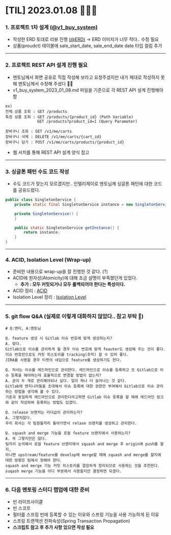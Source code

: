 # [TIL] 2023.01.08 🧑🏻‍🏫

### 1. 프로젝트 1차 설계 [(@v1_buy_system)](../project-design/contant/v1_buy_system_2023_01_08.md)
* 작성한 ERD 토대로 리뷰 진행 [(@ERD)](../project-design/erd/v1_2023_01_08.svg) &rarr; ERD 이미지가 너무 작다.. 수정 필요
* 상품(proudct) 테이블에 sale_start_date, sale_end_date date 타입 컬럼 추가
---
### 2. 프로젝트 REST API 설계 진행 필요
* 멘토님께서 화면 공유로 직접 작성해 보라고 요청주셨지만 내가 제대로 작성하지 못해 멘토님께서 수정해 주셨다 🙇‍♂️ 
* v1_buy_system_2023_01_08.md 파일을 기준으로 각 REST API 설계 진행해야 함
```
ex)
전체 상품 조회 : GET /products
특정 상품 조회 : GET /products/{product_id} (Path Variable)
              GET /products?product_id=1 (Query Parameter)

장바구니 조회 : GET /v1/me/carts
장바구니 삭제 : DELETE /v1/me/carts/{cart_id}
장바구니 담기 : POST /v1/me/carts/products/{product_id}
```
* 웹 서치를 통해 REST API 설계 양식 참고
---
### 3. 싱글톤 패턴 수도 코드 작성
* 수도 코드가 맞는지 모르겠지만.. 인텔리제이로 멘토님께 싱글톤 패턴에 대한 코드를 공유드렸다.
```java
public class SingletonService {
    private static final SingletonService instance = new SingletonService();

    private SingletonService() {
    }

    public static SingletonService getInstance() {
        return instance;
    }
}
```
---
### 4. ACID, Isolation Level (Wrap-up)
* 준비한 내용으로 wrap-up을 잘 진행한 것 같다. (?)
* ACID에 원자성(Atomicity)에 대해 조금 설명이 부족했던게 있었다.
  * **추가 : 모두 커밋되거나 모두 롤백되어야 한다는 특성이다.**
* ACID 정리 : [ACID](../DB/acid.md)
* Isolation Level 정리 : [Isolation Level](../isolation_level.md)
---
### 5. git flow Q&A (실제로 이렇게 대화하지 않았다.. 참고 부탁 🙏)
```
# Q:멘티, A:멘토님

Q. feature 생성 시 Gitlab 이슈 번호에 맞게 생성하는지?
A. 맞다.
Gitlab으로 이슈를 관리하게 될 경우 이슈 번호에 맞게 feauter도 생성해 주는 것이 좋다.
이슈 번호만으로도 커밋 히스토리를 tracking(추적) 할 수 있어 좋다.
JIRA를 사용할 경우 티켓의 네임으로 feature를 생성하기도 한다.

Q. 자사는 이슈를 레드마인으로 관리한다. 레드마인으로 이슈를 등록하고 또 Gitlab으로 이슈 등록을 해야하는데 효율적으로 변경할 방법이 없는지?
A. 굳이 두 개로 관리해야되나 싶다. 일이 하나 더 늘어나는 것 같다.
Gitlab에 엔지니어들을 초대해서 이슈 등록에 대한 권한만 부여해서 Gitlab으로 이슈 관리하는 방법을 생각해 볼 수 있다.
기존과 동일하게 레드마인으로 관리한다라고하면 Gitlab 이슈 등록을 할 때에 레드마인 링크와 같이 작성하여 등록하는 방법도 있겠다.

Q. release 브랜치는 리더급이 관리하는지?
A. 그렇지않다.
우리 회사는 각 팀원들끼리 돌아가면서 relase 브랜치를 생성하고 관리한다.

Q. squash and merge 기능을 로컬 feature 브랜치에서 사용하는지?
A. 꼭 그렇지만은 않다.
팀끼리 논의해서 로컬 feature 브랜치에서 squash and merge 후 origin에 push를 할지,
아니면 upstream/feature를 develop에 merge할 때에 squash and merge를 할지에 대한 방향은 팀에서 정해야 한다.
squash and merge 기능 커밋 히스토리를 깔끔하게 정리되므로 사용하는 것을 추천한다.
suqash merge 기능을 어디 부분에서 사용할지만 결정하면 되겠다.
```
---
### 6. 다음 멘토링 스터디 랩업에 대한 준비
* 빈 라이프사이클
* 빈 스코프
* 필터를 스프링 빈에 등록할 수 있는 이유와 스프링 기능을 사용 가능하게 된 이유
* 스프링 트랜잭션 전파속성(Spring Transaction Propagation)
* **스크립트 참고 후 추가 사항 있으면 작성 필요**
